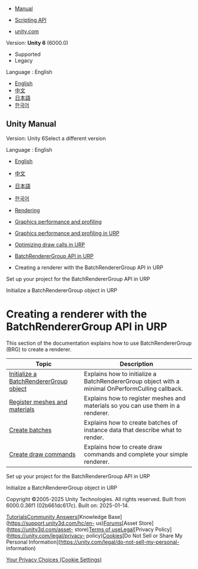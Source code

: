 [](https://docs.unity3d.com)

  * [Manual](../Manual/index.html)
  * [Scripting API](../ScriptReference/index.html)

  * [unity.com](https://unity.com/)

Version: **Unity 6** (6000.0)

  * Supported
  * Legacy

Language : English

  * [English](/Manual/batch-renderer-group-creating-a-renderer.html)
  * [中文](/cn/current/Manual/batch-renderer-group-creating-a-renderer.html)
  * [日本語](/ja/current/Manual/batch-renderer-group-creating-a-renderer.html)
  * [한국어](/kr/current/Manual/batch-renderer-group-creating-a-renderer.html)

[](https://docs.unity3d.com)

## Unity Manual

Version: Unity 6Select a different version

Language : English

  * [English](/Manual/batch-renderer-group-creating-a-renderer.html)
  * [中文](/cn/current/Manual/batch-renderer-group-creating-a-renderer.html)
  * [日本語](/ja/current/Manual/batch-renderer-group-creating-a-renderer.html)
  * [한국어](/kr/current/Manual/batch-renderer-group-creating-a-renderer.html)

  * [Rendering](rendering-and-post-processing.html)
  * [Graphics performance and profiling](graphics-performance-profiling.html)
  * [Graphics performance and profiling in URP](graphics-performance-and-profiling-in-urp.html)
  * [Optimizing draw calls in URP](reduce-draw-calls-landing-urp.html)
  * [BatchRendererGroup API in URP](batch-renderer-group.html)
  * Creating a renderer with the BatchRendererGroup API in URP

[](batch-renderer-group-getting-started.html)

Set up your project for the BatchRendererGroup API in URP

[](batch-renderer-group-initializing.html)

Initialize a BatchRendererGroup object in URP

# Creating a renderer with the BatchRendererGroup API in URP

This section of the documentation explains how to use BatchRendererGroup (BRG)
to create a renderer.

**Topic** | **Description**  
---|---  
[Initialize a BatchRendererGroup object](batch-renderer-group-initializing.html) | Explains how to initialize a BatchRendererGroup object with a minimal OnPerformCulling callback.  
[Register meshes and materials](batch-renderer-group-registering-meshes-and-materials.html) | Explains how to register meshes and materials so you can use them in a renderer.  
[Create batches](batch-renderer-group-creating-batches.html) | Explains how to create batches of instance data that describe what to render.  
[Create draw commands](batch-renderer-group-creating-draw-commands.html) | Explains how to create draw commands and complete your simple renderer.  
  
[](batch-renderer-group-getting-started.html)

Set up your project for the BatchRendererGroup API in URP

[](batch-renderer-group-initializing.html)

Initialize a BatchRendererGroup object in URP

Copyright ©2005-2025 Unity Technologies. All rights reserved. Built from
6000.0.36f1 (02b661dc617c). Built on: 2025-01-14.

[Tutorials](https://learn.unity.com/)[Community
Answers](https://answers.unity3d.com)[Knowledge
Base](https://support.unity3d.com/hc/en-
us)[Forums](https://forum.unity3d.com)[Asset Store](https://unity3d.com/asset-
store)[Terms of
use](https://docs.unity3d.com/Manual/TermsOfUse.html)[Legal](https://unity.com/legal)[Privacy
Policy](https://unity.com/legal/privacy-
policy)[Cookies](https://unity.com/legal/cookie-policy)[Do Not Sell or Share
My Personal Information](https://unity.com/legal/do-not-sell-my-personal-
information)

[Your Privacy Choices (Cookie Settings)](javascript:void\(0\);)

